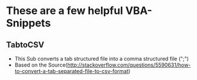 # These are a few helpful VBA-Snippets 

## TabtoCSV
* This Sub converts a tab structured file into a comma structured file (";") 
* Based on the Source(http://stackoverflow.com/questions/5590631/how-to-convert-a-tab-separated-file-to-csv-format)
